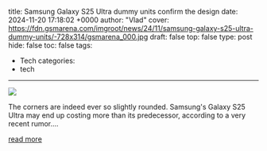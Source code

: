 title: Samsung Galaxy S25 Ultra dummy units confirm the design
date: 2024-11-20 17:18:02 +0000
author: "Vlad"
cover: https://fdn.gsmarena.com/imgroot/news/24/11/samsung-galaxy-s25-ultra-dummy-units/-728x314/gsmarena_000.jpg
draft: false
top: false
type: post
hide: false
toc: false
tags:
  - Tech
categories:
  - tech
---

![](https://fdn.gsmarena.com/imgroot/news/24/11/samsung-galaxy-s25-ultra-dummy-units/-728x314/gsmarena_000.jpg)

The corners are indeed ever so slightly rounded. Samsung's Galaxy S25 Ultra may end up costing more than its predecessor, according to a very recent rumor....

[read more](https://www.gsmarena.com/samsung_galaxy_s25_ultra_dummy_units_confirm_the_design-news-65415.php)
